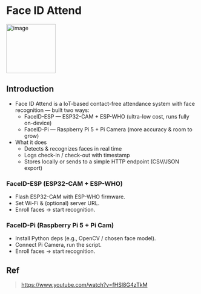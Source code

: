 # Face ID Attend
<img width="130" alt="image" src="https://github.com/user-attachments/assets/0f3917de-76d2-441e-b777-fd996f000896">

## Introduction
- Face ID Attend is a IoT-based contact-free attendance system with face recognition — built two ways:
  + FaceID-ESP — ESP32-CAM + ESP-WHO (ultra-low cost, runs fully on-device)
  + FaceID-Pi — Raspberry Pi 5 + Pi Camera (more accuracy & room to grow)
- What it does
  + Detects & recognizes faces in real time
  + Logs check-in / check-out with timestamp
  + Stores locally or sends to a simple HTTP endpoint (CSV/JSON export)

### FaceID-ESP (ESP32-CAM + ESP-WHO)
- Flash ESP32-CAM with ESP-WHO firmware.
- Set Wi-Fi & (optional) server URL.
- Enroll faces → start recognition.

### FaceID-Pi (Raspberry Pi 5 + Pi Cam)
- Install Python deps (e.g., OpenCV / chosen face model).
- Connect Pi Camera, run the script.
- Enroll faces → start recognition.

## Ref
> https://www.youtube.com/watch?v=fHSl8G4zTkM
